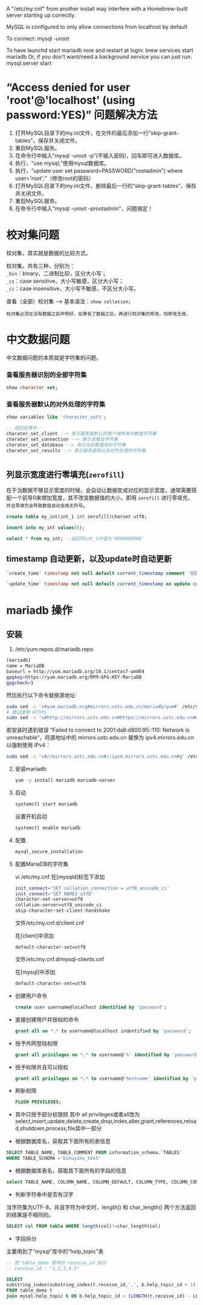 A "/etc/my.cnf" from another install may interfere with a Homebrew-built
server starting up correctly.

MySQL is configured to only allow connections from localhost by default

To connect:
    mysql -uroot

To have launchd start mariadb now and restart at login:
  brew services start mariadb
Or, if you don't want/need a background service you can just run:
  mysql.server start



# “Access denied for user 'root'@'localhost' (using password:YES)” 问题解决方法
1. 打开MySQL目录下的my.ini文件，在文件的最后添加一行“skip-grant-tables”，保存并关闭文件。
2. 重启MySQL服务。
3. 在命令行中输入“mysql -uroot -p”(不输入密码)，回车即可进入数据库。
4. 执行，“use mysql;”使用mysql数据库。
5. 执行，“update user set password=PASSWORD("rootadmin") where user='root';”（修改root的密码）
6. 打开MySQL目录下的my.ini文件，删除最后一行的“skip-grant-tables”，保存并关闭文件。
7. 重启MySQL服务。
8. 在命令行中输入“mysql -uroot -prootadmin”，问题搞定！



# 校对集问题

校对集，其实就是数据的比较方式。

校对集，共有三种，分别为：   
`_bin`：binary，二进制比较，区分大小写；  
`_cs`：case sensitive，大小写敏感，区分大小写；   
`_ci`：case insensitive，大小写不敏感，不区分大小写。   

查看（全部）校对集 –> 基本语法：`show collation;`   

`校对集必须在没有数据之前声明好，如果有了数据之后，再进行校对集的修改，则修改无效。`


# 中文数据问题

中文数据问题的本质就是字符集的问题。

### 查看服务器识别的全部字符集
```sql
show character set;
```   

### 查看服务器默认的对外处理的字符集
```sql
show variables like 'character_set%';

-- 返回结果中：
charater_set_client --> 表示服务器默认的客户端传来的数据字符集
charater_set_connection --> 表示连接层字符集
charater_set_database --> 表示当前数据库的字符集
charater_set_results --> 表示服务器默认的对外处理的字符集
```


# 
## 列显示宽度进行零填充(`zerofill`)
在于当数据不够显示宽度的时候，会自动让数据变成对应的显示宽度，通常需要搭配一个前导0来增加宽度，其不改变数据值的大小，即用 `zerofill` 进行零填充，`并且零填充会导致数值自动变成无符号`。
```sql
create table my_int(int_1 int zerofill)charset utf8;

insert into my_int values(6);

select * from my_int; --返回的int_1的值为'0000000006'
```

## timestamp 自动更新，以及update时自动更新

```sql
`create_time` timestamp not null default current_timestamp comment '创建时间'

`update_time` timestamp not null default current_timestamp on update current_timestamp comment '修改时间'
```


<h1 id="mariadb">mariadb 操作</h1>

## 安装

1. /etc/yum.repos.d/mariadb.repo 
```bash
[mariadb]
name = MariaDB
baseurl = http://yum.mariadb.org/10.1/centos7-amd64
gpgkey=https://yum.mariadb.org/RPM-GPG-KEY-MariaDB
gpgcheck=1
```

然后执行以下命令替换源地址:

```bash
sudo sed -i 's#yum.mariadb.org#mirrors.ustc.edu.cn/mariadb/yum#' /etc/yum.repos.d/mariadb.repo
# 建议使用 HTTPS
sudo sed -i 's#http://mirrors.ustc.edu.cn#https://mirrors.ustc.edu.cn#g' /etc/yum.repos.d/mariadb.repo
```

若安装时遇到错误 “Failed to connect to 2001:da8:d800:95::110: Network is unreachable”，将源地址中的 mirrors.ustc.edu.cn 替换为 ipv4.mirrors.edu.cn 以强制使用 IPv4：

```bash
sudo sed -i 's#//mirrors.ustc.edu.cn#//ipv4.mirrors.ustc.edu.cn#g' /etc/yum.repos.d/mariadb

```



2. 安装mariadb
    ```bash
    yum -y install mariadb mariadb-server
    ```

3. 启动 

    ```bash
    systemctl start mariadb
    ```

    设置开机启动

    ```bash    
    systemctl enable mariadb
    ```

4. 配置

    ```bash
    mysql_secure_installation
    ```

5. 配置MariaDB的字符集

    vi /etc/my.cnf
    在[mysqld]标签下添加
    ```bash
    init_connect='SET collation_connection = utf8_unicode_ci' 
    init_connect='SET NAMES utf8' 
    character-set-server=utf8 
    collation-server=utf8_unicode_ci 
    skip-character-set-client-handshake
    ```

    文件/etc/my.cnf.d/client.cnf
 
    在[client]中添加
    ```
    default-character-set=utf8
    ```

    文件/etc/my.cnf.d/mysql-clients.cnf

    在[mysql]中添加
    ```bash
    default-character-set=utf8
    ```

+ 创建用户命令

    ```sql
    create user username@localhost identified by 'password';
    ```

+ 直接创建用户并授权的命令

    ```sql
    grant all on *.* to username@localhost indentified by 'password';
    ```

+ 授予外网登陆权限 

    ```sql
    grant all privileges on *.* to username@'%' identified by 'password';
    ```

+ 授予权限并且可以授权

    ```sql
    grant all privileges on *.* to username@'hostname' identified by 'password' with grant option;
    ```

+ 刷新权限
    ```sql
    FLUSH PRIVILEGES;
    ```

+ 其中只授予部分权限把 其中 all privileges或者all改为select,insert,update,delete,create,drop,index,alter,grant,references,reload,shutdown,process,file其中一部分


+ 根据数据库名，获取其下面所有的表信息
```sql
SELECT TABLE_NAME, TABLE_COMMENT FROM information_schema.`TABLES` 
WHERE TABLE_SCHEMA ='bihuyihu_test' 
```

+ 根据数据库表名，获取其下面所有的字段的信息
```sql
select TABLE_NAME, COLUMN_NAME, COLUMN_DEFAULT, COLUMN_TYPE, COLUMN_COMMENT from `COLUMNS` where table_schema = 'bihuyihu_test'
```

+ 判断字符串中是否有汉字

当字符集为UTF-8，并且字符为中文时，length() 和 char_length() 两个方法返回的结果是不相同的。
```sql
SELECT col FROM table WHERE length(col)!=char_length(col)
```

+ 字段拆分

主要用到了”mysql“库中的“help_topic”表
```sql
-- 把 table_demo 表中的 receive_id 拆分 
-- receive_id : "1,2,3,4,5"

SELECT 
substring_index(substring_index(t.receive_id,',', b.help_topic_id + 1), ',', -1) receive_id
FROM table_demo t 
join mysql.help_topic b ON b.help_topic_id < (LENGTH(t.receive_id) - LENGTH(REPLACE(t.receive_id, ',', '')) + 1);
```